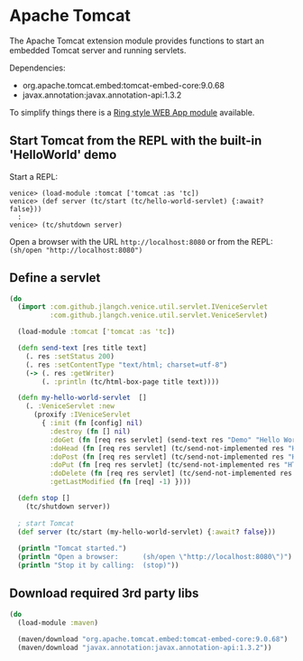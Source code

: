 # Apache Tomcat

The Apache Tomcat extension module provides functions to start an embedded 
Tomcat server and running servlets.

Dependencies:

 - org.apache.tomcat.embed:tomcat-embed-core:9.0.68
 - javax.annotation:javax.annotation-api:1.3.2

To simplify things there is a 
[Ring style WEB App module](ext-ring.md) available.
 
 
## Start Tomcat from the REPL with the built-in 'HelloWorld' demo 

Start a REPL:

```text
venice> (load-module :tomcat ['tomcat :as 'tc])
venice> (def server (tc/start (tc/hello-world-servlet) {:await? false}))
  :
venice> (tc/shutdown server)
```

Open a browser with the URL `http://localhost:8080` or from the REPL: `(sh/open "http://localhost:8080")`


## Define a servlet

```clojure
(do
  (import :com.github.jlangch.venice.util.servlet.IVeniceServlet
          :com.github.jlangch.venice.util.servlet.VeniceServlet)

  (load-module :tomcat ['tomcat :as 'tc])

  (defn send-text [res title text]
    (. res :setStatus 200)
    (. res :setContentType "text/html; charset=utf-8")
    (-> (. res :getWriter)
        (. :println (tc/html-box-page title text))))

  (defn my-hello-world-servlet  []
    (. :VeniceServlet :new
      (proxify :IVeniceServlet
        { :init (fn [config] nil)
          :destroy (fn [] nil)
          :doGet (fn [req res servlet] (send-text res "Demo" "Hello World"))
          :doHead (fn [req res servlet] (tc/send-not-implemented res "HTTP Method HEAD"))
          :doPost (fn [req res servlet] (tc/send-not-implemented res "HTTP Method POST"))
          :doPut (fn [req res servlet] (tc/send-not-implemented res "HTTP Method PUT"))
          :doDelete (fn [req res servlet] (tc/send-not-implemented res "HTTP Method DELETE")
          :getLastModified (fn [req] -1) })))

  (defn stop []
    (tc/shutdown server))
 
  ; start Tomcat
  (def server (tc/start (my-hello-world-servlet) {:await? false}))
  
  (println "Tomcat started.")
  (println "Open a browser:      (sh/open \"http://localhost:8080\")")
  (println "Stop it by calling:  (stop)"))
```


## Download required 3rd party libs

```clojure
(do
  (load-module :maven)
  
  (maven/download "org.apache.tomcat.embed:tomcat-embed-core:9.0.68")
  (maven/download "javax.annotation:javax.annotation-api:1.3.2"))
```
